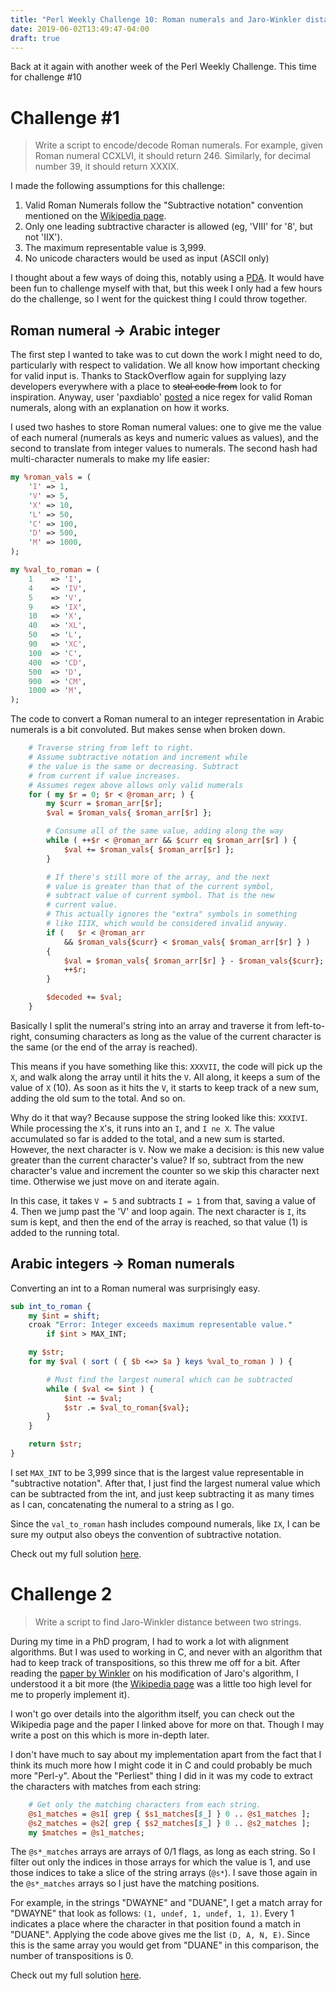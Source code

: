 ```yaml
---
title: "Perl Weekly Challenge 10: Roman numerals and Jaro-Winkler distance"
date: 2019-06-02T13:49:47-04:00
draft: true
---
```


Back at it again with another week of the Perl Weekly Challenge. This time for challenge #10

# Challenge #1

> Write a script to encode/decode Roman numerals.
> For example, given Roman numeral CCXLVI, it should return 246.
> Similarly, for decimal number 39, it should return XXXIX.

I made the following assumptions for this challenge:

1. Valid Roman Numerals follow the "Subtractive notation" convention mentioned on the [Wikipedia page](https://en.wikipedia.org/wiki/Roman_numerals).
2. Only one leading subtractive character is allowed (eg, 'VIII' for '8', but not 'IIX').
3. The maximum representable value is 3,999.
4. No unicode characters would be used as input (ASCII only)

I thought about a few ways of doing this, notably using a [PDA](https://en.wikipedia.org/wiki/Pushdown_automaton). It would have been fun to challenge myself with that, but this week I only had a few hours do the challenge, so I went for the quickest thing I could throw together.

## Roman numeral -> Arabic integer

The first step I wanted to take was to cut down the work I might need to do, particularly with respect to validation. We all know how important checking for valid input is. Thanks to StackOverflow again for supplying lazy developers everywhere with a place to ~~steal code from~~ look to for inspiration. Anyway, user 'paxdiablo' [posted](https://stackoverflow.com/a/267405/876844) a nice regex for valid Roman numerals, along with an explanation on how it works.

I used two hashes to store Roman numeral values: one to give me the value of each numeral (numerals as keys and numeric values as values), and the second to translate from integer values to numerals. The second hash had multi-character numerals to make my life easier:

```perl
my %roman_vals = (
    'I' => 1,
    'V' => 5,
    'X' => 10,
    'L' => 50,
    'C' => 100,
    'D' => 500,
    'M' => 1000,
);

my %val_to_roman = (
    1    => 'I',
    4    => 'IV',
    5    => 'V',
    9    => 'IX',
    10   => 'X',
    40   => 'XL',
    50   => 'L',
    90   => 'XC',
    100  => 'C',
    400  => 'CD',
    500  => 'D',
    900  => 'CM',
    1000 => 'M',
);
```

The code to convert a Roman numeral to an integer representation in Arabic numerals is a bit convoluted. But makes sense when broken down.

```perl
    # Traverse string from left to right.
    # Assume subtractive notation and increment while
    # the value is the same or decreasing. Subtract
    # from current if value increases.
    # Assumes regex above allows only valid numerals
    for ( my $r = 0; $r < @roman_arr; ) {
        my $curr = $roman_arr[$r];
        $val = $roman_vals{ $roman_arr[$r] };

        # Consume all of the same value, adding along the way
        while ( ++$r < @roman_arr && $curr eq $roman_arr[$r] ) {
            $val += $roman_vals{ $roman_arr[$r] };
        }

        # If there's still more of the array, and the next
        # value is greater than that of the current symbol,
        # subtract value of current symbol. That is the new
        # current value.
        # This actually ignores the "extra" symbols in something
        # like IIIX, which would be considered invalid anyway.
        if (   $r < @roman_arr
            && $roman_vals{$curr} < $roman_vals{ $roman_arr[$r] } )
        {
            $val = $roman_vals{ $roman_arr[$r] } - $roman_vals{$curr};
            ++$r;
        }

        $decoded += $val;
    }
```

Basically I split the numeral's string into an array and traverse it from left-to-right, consuming characters as long as the value of the current character is the same (or the end of the array is reached).

This means if you have something like this: `XXXVII`, the code will pick up the `X`, and walk along the array until it hits the `V`. All along, it keeps a sum of the value of `X` (10). As soon as it hits the `V`, it starts to keep track of a new sum, adding the old sum to the total. And so on.

Why do it that way? Because suppose the string looked like this: `XXXIVI`. While processing the `X`'s, it runs into an `I`, and `I ne X`. The value accumulated so far is added to the total, and a new sum is started. However, the next character is `V`. Now we make a decision: is this new value greater than the current character's value? If so, subtract from the new character's value and increment the counter so we skip this character next time. Otherwise we just move on and iterate again.

In this case, it takes `V = 5` and subtracts `I = 1` from that, saving a value of 4. Then we jump past the 'V' and loop again. The next character is `I`, its sum is kept, and then the end of the array is reached, so that value (1) is added to the running total.

## Arabic integers -> Roman numerals

Converting an int to a Roman numeral was surprisingly easy.

```perl
sub int_to_roman {
    my $int = shift;
    croak "Error: Integer exceeds maximum representable value."
        if $int > MAX_INT;

    my $str;
    for my $val ( sort ( { $b <=> $a } keys %val_to_roman ) ) {

        # Must find the largest numeral which can be subtracted
        while ( $val <= $int ) {
            $int -= $val;
            $str .= $val_to_roman{$val};
        }
    }

    return $str;
}
```

I set `MAX_INT` to be 3,999 since that is the largest value representable in "subtractive notation". After that, I just find the largest numeral value which can be subtracted from the int, and just keep subtracting it as many times as I can, concatenating the numeral to a string as I go.

Since the `val_to_roman` hash includes compound numerals, like `IX`, I can be sure my output also obeys the convention of subtractive notation.

Check out my full solution [here](https://github.com/manwar/perlweeklychallenge-club/blob/master/challenge-010/yozen-hernandez/perl5/ch-1.pl).

# Challenge 2

> Write a script to find Jaro-Winkler distance between two strings.

During my time in a PhD program, I had to work a lot with alignment algorithms. But I was used to working in C, and never with an algorithm that had to keep track of transpositions, so this threw me off for a bit. After reading the [paper by Winkler](https://files.eric.ed.gov/fulltext/ED325505.pdf) on his modification of Jaro's algorithm, I understood it a bit more (the [Wikipedia page](https://en.wikipedia.org/wiki/Jaro–Winkler_distance) was a little too high level for me to properly implement it).

I won't go over details into the algorithm itself, you can check out the Wikipedia page and the paper I linked above for more on that. Though I may write a post on this which is more in-depth later.

I don't have much to say about my implementation apart from the fact that I think its much more how I might code it in C and could probably be much more "Perl-y". About the "Perliest" thing I did in it was my code to extract the characters with matches from each string:

```perl
    # Get only the matching characters from each string.
    @s1_matches = @s1[ grep { $s1_matches[$_] } 0 .. @s1_matches ];
    @s2_matches = @s2[ grep { $s2_matches[$_] } 0 .. @s2_matches ];
    my $matches = @s1_matches;
```

The `@s*_matches` arrays are arrays of 0/1 flags, as long as each string. So I filter out only the indices in those arrays for which the value is 1, and use those indices to take a slice of the string arrays (`@s*`). I save those again in the `@s*_matches` arrays so I just have the matching positions.

For example, in the strings "DWAYNE" and "DUANE", I get a match array for "DWAYNE" that look as follows: `(1, undef, 1, undef, 1, 1)`. Every 1 indicates a place where the character in that position found a match in "DUANE". Applying the code above gives me the list `(D, A, N, E)`. Since this is the same array you would get from "DUANE" in this comparison, the number of transpositions is 0.

Check out my full solution [here](https://github.com/manwar/perlweeklychallenge-club/blob/master/challenge-010/yozen-hernandez/perl5/ch-2.pl).
